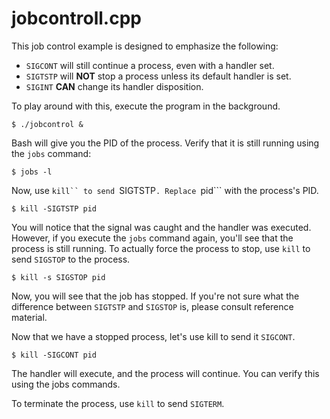 # jobcontroll.cpp

This job control example is designed to emphasize the following:

 * ```SIGCONT``` will still continue a process, even with a handler set.
 * ```SIGTSTP``` will **NOT** stop a process unless its default handler is set.
 * ```SIGINT``` **CAN** change its handler disposition.

To play around with this, execute the program in the background.

```
$ ./jobcontrol &
```

Bash will give you the PID of the process. Verify that it is still running
using the ```jobs``` command:

```
$ jobs -l
```

Now, use ```kill`` to send ```SIGTSTP```. Replace ```pid``` with the process's
PID.

```
$ kill -SIGTSTP pid
```

You will notice that the signal was caught and the handler was executed.
However, if you execute the ```jobs``` command again, you'll see that the
process is still running. To actually force the process to stop, use ```kill```
to send ```SIGSTOP``` to the process.

```
$ kill -s SIGSTOP pid
```

Now, you will see that the job has stopped. If you're not sure what the
difference between ```SIGTSTP``` and ```SIGSTOP``` is, please consult reference
material.

Now that we have a stopped process, let's use kill to send it ```SIGCONT```.

```
$ kill -SIGCONT pid
```

The handler will execute, and the process will continue. You can verify this
using the jobs commands.

To terminate the process, use ```kill``` to send ```SIGTERM```.

